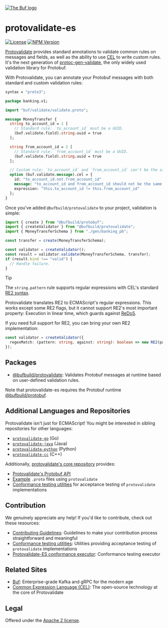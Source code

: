 [![The Buf logo](.github/buf-logo.svg)][buf]

# protovalidate-es

[![License](https://img.shields.io/github/license/bufbuild/cel-es?color=blue)](./LICENSE) [![NPM Version](https://img.shields.io/npm/v/@bufbuild/protovalidate/latest?color=green&label=%40bufbuild%2Fprotovalidate)](https://www.npmjs.com/package/@bufbuild/protovalidate)

[Protovalidate][protovalidate] provides standard annotations to validate common rules on messages and fields, as well as the ability to use [CEL][cel] to write custom rules. It's the next generation of [protoc-gen-validate][protoc-gen-validate], the only widely used validation library for Protobuf.

With Protovalidate, you can annotate your Protobuf messages with both standard and custom validation rules:

```protobuf
syntax = "proto3";

package banking.v1;

import "buf/validate/validate.proto";

message MoneyTransfer {
  string to_account_id = 1 [
    // Standard rule: `to_account_id` must be a UUID.
    (buf.validate.field).string.uuid = true
  ];

  string from_account_id = 2 [
    // Standard rule: `from_account_id` must be a UUID.
    (buf.validate.field).string.uuid = true
  ];

  // Custom rule: `to_account_id` and `from_account_id` can't be the same.
  option (buf.validate.message).cel = {
    id: "to_account_id.not.from_account_id"
    message: "to_account_id and from_account_id should not be the same value"
    expression: "this.to_account_id != this.from_account_id"
  };
}
```

Once you've added `@bufbuild/protovalidate` to your project, validation is simple:

```ts
import { create } from "@bufbuild/protobuf";
import { createValidator } from "@bufbuild/protovalidate";
import { MoneyTransferSchema } from "./gen/banking_pb";

const transfer = create(MoneyTransferSchema);

const validator = createValidator();
const result = validator.validate(MoneyTransferSchema, transfer);
if (result.kind !== "valid") {
  // Handle failure.
}
```

> [!TIP]
> 
> The `string.pattern` rule supports regular expressions with CEL's standard [RE2 syntax](https://github.com/google/re2/wiki/syntax). 
> 
> Protovalidate translates RE2 to ECMAScript's regular expressions. This works except some RE2 flags, but it cannot support RE2's most important property: Execution in linear time, which guards against [ReDoS](https://owasp.org/www-community/attacks/Regular_expression_Denial_of_Service_-_ReDoS).
>
> If you need full support for RE2, you can bring your own RE2 implementation:
> 
> ```ts
> const validator = createValidator({
>   regexMatch: (pattern: string, against: string): boolean => new RE2(pattern).test(against),
> });
> ```


## Packages

- [@bufbuild/protovalidate](https://www.npmjs.com/package/@bufbuild/protovalidate):
  Validates Protobuf messages at runtime based on user-defined validation rules.

Note that protovalidate-es requires the Protobuf runtime [@bufbuild/protobuf](https://www.npmjs.com/package/@bufbuild/protobuf).


## Additional Languages and Repositories

Protovalidate isn't just for ECMAScript! You might be interested in sibling repositories for other languages:

- [`protovalidate-go`][pv-go] (Go)
- [`protovalidate-java`][pv-java] (Java)
- [`protovalidate-python`][pv-python] (Python)
- [`protovalidate-cc`][pv-cc] (C++)

Additionally, [protovalidate's core repository](https://github.com/bufbuild/protovalidate) provides:

- [Protovalidate's Protobuf API][validate-proto]
- [Example][examples] `.proto` files using `protovalidate`
- [Conformance testing utilities][conformance] for acceptance testing of `protovalidate` implementations

## Contribution

We genuinely appreciate any help! If you'd like to contribute, check out these resources:

- [Contributing Guidelines][contributing]: Guidelines to make your contribution process straightforward and meaningful
- [Conformance testing utilities](https://github.com/bufbuild/protovalidate/tree/main/docs/conformance.md): Utilities providing acceptance testing of `protovalidate` implementations
- [Protovalidate-ES conformance executor][conformance-executable]: Conformance testing executor

## Related Sites

- [Buf][buf]: Enterprise-grade Kafka and gRPC for the modern age
- [Common Expression Language (CEL)][cel]: The open-source technology at the core of Protovalidate

## Legal

Offered under the [Apache 2 license][license].

[buf]: https://buf.build
[cel]: https://cel.dev
[pv-go]: https://github.com/bufbuild/protovalidate-go
[pv-java]: https://github.com/bufbuild/protovalidate-java
[pv-python]: https://github.com/bufbuild/protovalidate-python
[pv-cc]: https://github.com/bufbuild/protovalidate-cc
[license]: LICENSE
[contributing]: .github/CONTRIBUTING.md
[protoc-gen-validate]: https://github.com/bufbuild/protoc-gen-validate
[protovalidate]: https://buf.build/docs/protovalidate
[quickstart]: https://buf.build/docs/protovalidate/quickstart/
[conformance-executable]: ./packages/protovalidate-testing/README.md
[validate-proto]: https://buf.build/bufbuild/protovalidate/docs/main:buf.validate
[conformance]: https://github.com/bufbuild/protovalidate/blob/main/docs/conformance.md
[examples]: https://github.com/bufbuild/protovalidate/tree/main/examples
